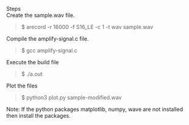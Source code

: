 Steps\
Create the sample.wav file.
> $ arecord -r 16000 -f S16_LE -c 1 -t wav sample.wav

Compile the amplify-signal.c file.
> $ gcc amplify-signal.c

Execute the build file
> $ ./a.out

Plot the files
> $ python3 plot.py sample-modified.wav

Note: If the python packages matplotlib, numpy, wave are not installed \
then install the packages.
